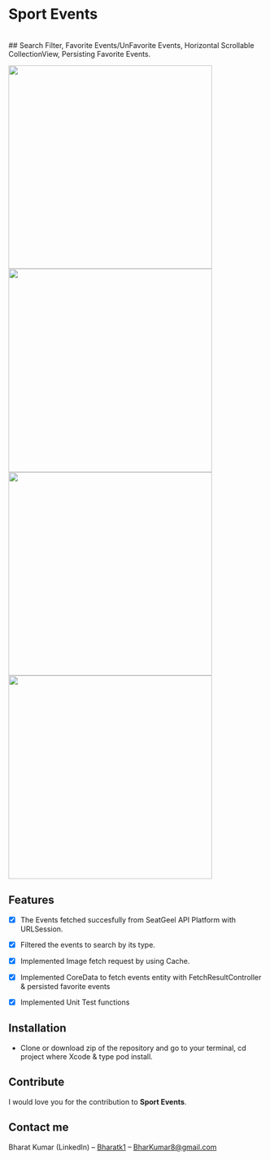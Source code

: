 
# Sport Events
<br />
## Search Filter, Favorite Events/UnFavorite Events, Horizontal Scrollable CollectionView, Persisting Favorite Events.
<p align="row">
<img src= "https://media.giphy.com/media/Q8u918ACtwbipyS2ev/giphy.gif" width="400" >
<img src= "https://media.giphy.com/media/t0n3SjFCRze4GgcGS0/giphy.gif" width="400" >
<img src= "https://media.giphy.com/media/hFSqJXM5XSH6eqQdye/giphy.gif" width="400" >
<img src= "https://media.giphy.com/media/dJLer7tB33o4kNnwZe/giphy.gif" width="400" >
</p>

## Features

- [x] The Events fetched succesfully from SeatGeel API Platform with URLSession.
- [x] Filtered the events to search by its type.
- [x] Implemented Image fetch request by using Cache.
- [x] Implemented CoreData to fetch events entity with FetchResultController & persisted favorite events 
- [x] Implemented Unit Test functions


## Installation

- Clone or download zip of the repository and go to your terminal, cd project where Xcode & type pod install.

## Contribute

I would love you for the contribution to **Sport Events**.

## Contact me

Bharat Kumar (LinkedIn) – [Bharatk1](https://www.linkedin.com/in/bharatk1/) – BharKumar8@gmail.com
